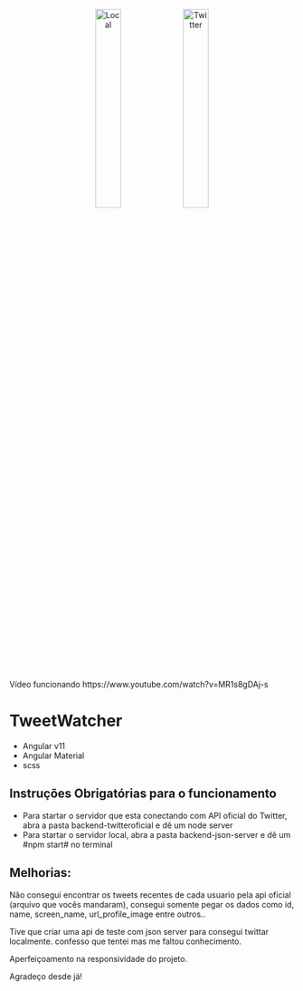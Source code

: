 <p align="center">

  <img alt="Local" src="https://i.imgur.com/nQ8ENj9.png" width="30%">
  <img alt="Twitter" src="https://i.imgur.com/6eOdSqq.png" width="30%">
  
</p>
<a href-"https://www.youtube.com/watch?v=MR1s8gDAj-s">Vídeo funcionando https://www.youtube.com/watch?v=MR1s8gDAj-s</a>

# TweetWatcher

- Angular v11
- Angular Material
- scss
## Instruções Obrigatórias para o funcionamento 
- Para startar o servidor que esta conectando com API oficial do Twitter, abra a pasta backend-twitteroficial e dê um node server
- Para startar o servidor local, abra a pasta backend-json-server e dê um #npm start# no terminal

## Melhorias:

Não consegui encontrar os tweets recentes de cada usuario pela api oficial (arquivo que vocês mandaram), consegui somente pegar os dados como id, name, screen_name, url_profile_image entre outros..

Tive que criar uma api de teste com json server para consegui twittar localmente. confesso que tentei mas me faltou conhecimento. 

Aperfeiçoamento na responsividade do projeto.

Agradeço desde já!




